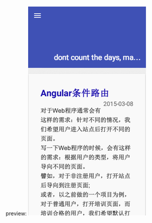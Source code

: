 preview:
![preview](https://github.com/wayou/hexo-theme-polymer/blob/master/source/img/preview.gif?raw=true)